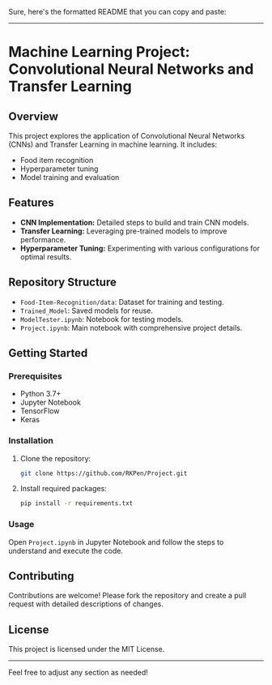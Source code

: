 Sure, here's the formatted README that you can copy and paste:

---

# Machine Learning Project: Convolutional Neural Networks and Transfer Learning

## Overview

This project explores the application of Convolutional Neural Networks (CNNs) and Transfer Learning in machine learning. It includes:

- Food item recognition
- Hyperparameter tuning
- Model training and evaluation

## Features

- **CNN Implementation:** Detailed steps to build and train CNN models.
- **Transfer Learning:** Leveraging pre-trained models to improve performance.
- **Hyperparameter Tuning:** Experimenting with various configurations for optimal results.

## Repository Structure

- `Food-Item-Recognition/data`: Dataset for training and testing.
- `Trained_Model`: Saved models for reuse.
- `ModelTester.ipynb`: Notebook for testing models.
- `Project.ipynb`: Main notebook with comprehensive project details.

## Getting Started

### Prerequisites

- Python 3.7+
- Jupyter Notebook
- TensorFlow
- Keras

### Installation

1. Clone the repository:
   ```bash
   git clone https://github.com/RKPen/Project.git
   ```
2. Install required packages:
   ```bash
   pip install -r requirements.txt
   ```

### Usage

Open `Project.ipynb` in Jupyter Notebook and follow the steps to understand and execute the code.

## Contributing

Contributions are welcome! Please fork the repository and create a pull request with detailed descriptions of changes.

## License

This project is licensed under the MIT License.

---

Feel free to adjust any section as needed!
